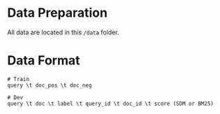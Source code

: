 # Data Preparation
All data are located in this `/data` folder.

# Data Format
```shell
# Train
query \t doc_pos \t doc_neg

# Dev
query \t doc \t label \t query_id \t doc_id \t score (SDM or BM25)
```
